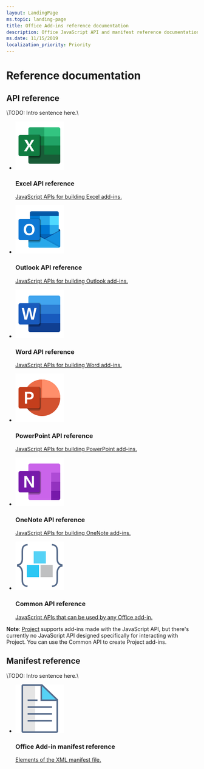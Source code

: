 ```yaml
---
layout: LandingPage
ms.topic: landing-page
title: Office Add-ins reference documentation
description: Office JavaScript API and manifest reference documentation.
ms.date: 11/15/2019
localization_priority: Priority
---
```


# Reference documentation

<h2>API reference</h2>

\TODO: Intro sentence here.\

<ul class="panelContent cardsF cols cols3">
    <li>
        <div class="cardSize">
            <div class="cardPadding">
                <div class="card">
                    <div class="cardImageOuter">
                        <div class="cardImage">
                            <img src="../images/index/logo-excel.svg" alt="Excel API reference docs" />
                        </div>
                    </div>
                    <div class="cardText">
                        <h3>Excel API reference</h3>
                        <p><a href="/javascript/api/excel">JavaScript APIs for building Excel add-ins.</a></p>
                    </div>
                </div>
            </div>
        </div>
    </li>
    <li>
        <div class="cardSize">
            <div class="cardPadding">
                <div class="card">
                    <div class="cardImageOuter">
                        <div class="cardImage">
                            <img src="../images/index/logo-outlook.svg" alt="Outlook API reference docs" />
                        </div>
                    </div>
                    <div class="cardText">
                        <h3>Outlook API reference</h3>
                        <p><a href="/javascript/api/outlook">JavaScript APIs for building Outlook add-ins.</a></p>
                    </div>
                </div>
            </div>
        </div>
    </li>
    <li>
        <div class="cardSize">
            <div class="cardPadding">
                <div class="card">
                    <div class="cardImageOuter">
                        <div class="cardImage">
                            <img src="../images/index/logo-word.svg" alt="Word API reference docs" />
                        </div>
                    </div>
                    <div class="cardText">
                        <h3>Word API reference</h3>
                        <p><a href="/javascript/api/word">JavaScript APIs for building Word add-ins.</a></p>
                    </div>
                </div>
            </div>
        </div>
    </li>
    <li>
        <div class="cardSize">
            <div class="cardPadding">
                <div class="card">
                    <div class="cardImageOuter">
                        <div class="cardImage">
                            <img src="../images/index/logo-powerpoint.svg" alt="PowerPoint API reference docs" />
                        </div>
                    </div>
                    <div class="cardText">
                        <h3>PowerPoint API reference</h3>
                        <p><a href="/javascript/api/powerpoint">JavaScript APIs for building PowerPoint add-ins.</a></p>
                    </div>
                </div>
            </div>
        </div>
    </li>
    <li>
        <div class="cardSize">
            <div class="cardPadding">
                <div class="card">
                    <div class="cardImageOuter">
                        <div class="cardImage">
                            <img src="../images/index/logo-onenote.svg" alt="OneNote API reference docs" />
                        </div>
                    </div>
                    <div class="cardText">
                        <h3>OneNote API reference</h3>
                        <p><a href="/javascript/api/onenote">JavaScript APIs for building OneNote add-ins.</a></p>
                    </div>
                </div>
            </div>
        </div>
    </li>
    <li>
        <div class="cardSize">
            <div class="cardPadding">
                <div class="card">
                    <div class="cardImageOuter">
                        <div class="cardImage">
                            <img src="../images/index-landing-page/i_code-blocks.svg" alt="reference docs" />
                        </div>
                    </div>
                    <div class="cardText">
                        <h3>Common API reference</h3>
                        <p><a href="/javascript/api/office">JavaScript APIs that can be used by any Office add-in.</a></p>
                    </div>
                </div>
            </div>
        </div>
    </li>
</ul>

<b>Note</b>: <a href="../reference/overview/project-add-ins-reference-overview.md">Project</a> supports add-ins made with the JavaScript API, but there's currently no JavaScript API designed specifically for interacting with Project. You can use the Common API to create Project add-ins.

<h2>Manifest reference</h2>

\TODO: Intro sentence here.\

<ul class="panelContent cardsF cols cols1">
    <li>
        <div class="cardSize">
            <div class="cardPadding">
                <div class="card">
                    <div class="cardImageOuter">
                        <div class="cardImage">
                            <img src="../images/index-landing-page/i_article.svg" alt="reference docs" />
                        </div>
                    </div>
                    <div class="cardText">
                        <h3>Office Add-in manifest reference</h3>
                        <p><a href="manifest/allowsnapshot.md">Elements of the XML manifest file.</a></p>
                    </div>
                </div>
            </div>
        </div>
    </li>
</ul>
